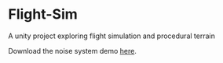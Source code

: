 # Flight-Sim
A unity project exploring flight simulation and procedural terrain

Download the noise system demo [here](https://msunde137.itch.io/noise-project).
